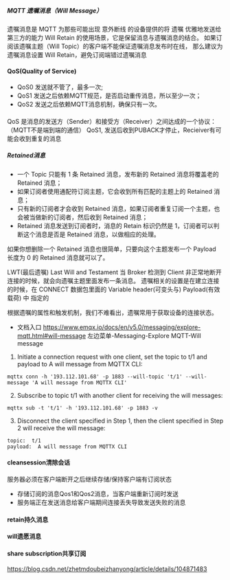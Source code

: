 
##### MQTT 遗嘱消息（Will Message）

遗嘱消息是 MQTT 为那些可能出现 意外断线 的设备提供的将 遗嘱 优雅地发送给第三方的能力
Will Retain 的使用场景，它是保留消息与遗嘱消息的结合。
如果订阅该遗嘱主题（Will Topic）的客户端不能保证遗嘱消息发布时在线，
那么建议为遗嘱消息设置 Will Retain，避免订阅端错过遗嘱消息



#### QoS(Quality of Service)
* QoS0 发送就不管了，最多一次;
* QoS1 发送之后依赖MQTT规范，是否启动重传消息，所以至少一次；
* QoS2 发送之后依赖MQTT消息机制，确保只有一次。

#### 
QoS 是消息的发送方（Sender）和接受方（Receiver）之间达成的一个协议：（MQTT不是端到端的通信）
QoS1, 发送后收到PUBACK才停止，Recieiver有可能会收到重复的消息


##### Retained消息
* 一个 Topic 只能有 1 条 Retained 消息，发布新的 Retained 消息将覆盖老的 Retained 消息；
* 如果订阅者使用通配符订阅主题，它会收到所有匹配的主题上的 Retained 消息；
* 只有新的订阅者才会收到 Retained 消息，如果订阅者重复订阅一个主题，也会被当做新的订阅者，然后收到 Retained 消息；
* Retained 消息发送到订阅者时，消息的 Retain 标识仍然是 1，订阅者可以判断这个消息是否是 Retained 消息，以做相应的处理。

如果你想删除一个 Retained 消息也很简单，只要向这个主题发布一个 Payload 长度为 0 的 Retained 消息就可以了。

LWT(最后遗嘱)
Last Will and Testament
当 Broker 检测到 Client 非正常地断开连接的时候，就会向遗嘱主题里面发布一条消息。
遗嘱相关的设置是在建立连接的时候，在 CONNECT 数据包里面的 Variable header(可变头与) Payload(有效载荷) 中 指定的

根据遗嘱的属性和触发机制，我们不难看出，遗嘱常用于获取设备的连接状态。


* 文档入口
https://www.emqx.io/docs/en/v5.0/messaging/explore-mqtt.html#will-message
左边菜单-Messaging-Explore MQTT-Will message

1. Initiate a connection request with one client, set the topic to t/1 and payload to A will message from MQTTX CLI:
```
mqttx conn -h '193.112.101.68' -p 1883 --will-topic 't/1' --will-message 'A will message from MQTTX CLI'
```
2. Subscribe to topic t/1 with another client for receiving the will messages:
```
mqttx sub -t 't/1' -h '193.112.101.68' -p 1883 -v
```
3. Disconnect the client specified in Step 1, then the client specified in Step 2 will receive the will message:
```
topic:  t/1
payload:  A will message from MQTTX CLI
```

#### cleansession清除会话
服务器必须在客户端断开之后继续存储/保持客户端有订阅状态
 * 存储订阅的消息Qos1和Qos2消息，当客户端重新订阅时发送
 * 服务端正在发送消息给客户端期间连接丢失导致发送失败的消息
#### retain持久消息
#### will遗愿消息


#### share subscription共享订阅

https://blog.csdn.net/zhetmdoubeizhanyong/article/details/104871483











